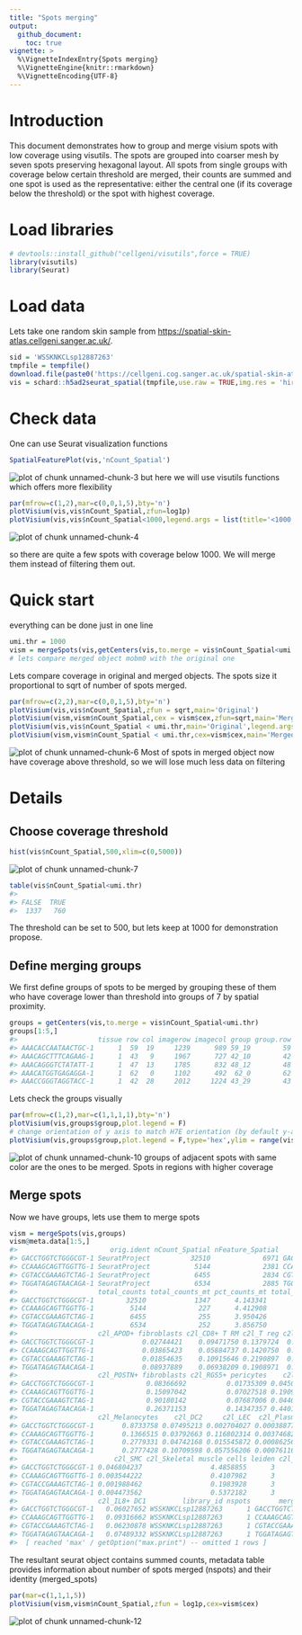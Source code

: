 ```yaml
---
title: "Spots merging"
output: 
  github_document:
    toc: true
vignette: >
  %\VignetteIndexEntry{Spots merging}
  %\VignetteEngine{knitr::rmarkdown}
  %\VignetteEncoding{UTF-8}
---
```




# Introduction
This document demonstrates how to group and merge visium spots with low coverage using visutils.
The spots are grouped into coarser mesh by seven spots preserving hexagonal layout. All spots from single groups with coverage below certain threshold are merged, their counts are summed and one spot is used as the representative: either the central one (if its coverage below the threshold) or the spot with highest coverage.


# Load libraries

```r
# devtools::install_github("cellgeni/visutils",force = TRUE)
library(visutils)
library(Seurat)
```

# Load data
Lets take one random skin sample from <https://spatial-skin-atlas.cellgeni.sanger.ac.uk/>.

```r
sid = 'WSSKNKCLsp12887263'
tmpfile = tempfile()
download.file(paste0('https://cellgeni.cog.sanger.ac.uk/spatial-skin-atlas/download/',sid,'.h5ad'),tmpfile,quiet = TRUE)
vis = schard::h5ad2seurat_spatial(tmpfile,use.raw = TRUE,img.res = 'hires')
```

# Check data
One can use Seurat visualization functions

```r
SpatialFeaturePlot(vis,'nCount_Spatial')
```

![plot of chunk unnamed-chunk-3](SpotsMerge_files/unnamed-chunk-3-1.png)
but here we will use visutils functions which offers more flexibility


```r
par(mfrow=c(1,2),mar=c(0,0,1,5),bty='n')
plotVisium(vis,vis$nCount_Spatial,zfun=log1p)
plotVisium(vis,vis$nCount_Spatial<1000,legend.args = list(title='<1000 UMI'))
```

![plot of chunk unnamed-chunk-4](SpotsMerge_files/unnamed-chunk-4-1.png)

so there are quite a few spots with coverage below 1000. We will merge them instead of filtering them out.

# Quick start
everything can be done just in one line

```r
umi.thr = 1000
vism = mergeSpots(vis,getCenters(vis,to.merge = vis$nCount_Spatial<umi.thr))
# lets compare merged object mobm0 with the original one
```

Lets compare coverage in original and merged objects. The spots size it proportional to sqrt of number of spots merged.

```r
par(mfrow=c(2,2),mar=c(0,0,1,5),bty='n')
plotVisium(vis,vis$nCount_Spatial,zfun = sqrt,main='Original')
plotVisium(vism,vism$nCount_Spatial,cex = vism$cex,zfun=sqrt,main='Merged') 
plotVisium(vis,vis$nCount_Spatial < umi.thr,main='Original',legend.args = list(title='<1000 UMI'))
plotVisium(vism,vism$nCount_Spatial < umi.thr,cex=vism$cex,main='Merged',legend.args = list(title='<1000 UMI')) 
```

![plot of chunk unnamed-chunk-6](SpotsMerge_files/unnamed-chunk-6-1.png)
Most of spots in merged object now have coverage above threshold, so we will lose much less data on filtering

# Details
## Choose coverage threshold

```r
hist(vis$nCount_Spatial,500,xlim=c(0,5000))
```

![plot of chunk unnamed-chunk-7](SpotsMerge_files/unnamed-chunk-7-1.png)

```r
table(vis$nCount_Spatial<umi.thr)
#> 
#> FALSE  TRUE 
#>  1337   760
```
The threshold can be set to 500, but lets keep at 1000 for demonstration propose.

## Define merging groups
We first define groups of spots to be merged by grouping these of them who have coverage lower than threshold into groups of 7 by spatial proximity.

```r
groups = getCenters(vis,to.merge = vis$nCount_Spatial<umi.thr)
groups[1:5,]
#>                    tissue row col imagerow imagecol group group.row group.col
#> AAACACCAATAACTGC-1      1  59  19     1239      989 59_19        59        19
#> AAACAGCTTTCAGAAG-1      1  43   9     1967      727 42_10        42        10
#> AAACAGGGTCTATATT-1      1  47  13     1785      832 48_12        48        12
#> AAACATGGTGAGAGGA-1      1  62   0     1102      492  62_0        62         0
#> AAACCGGGTAGGTACC-1      1  42  28     2012     1224 43_29        43        29
```

Lets check the groups visually

```r
par(mfrow=c(1,2),mar=c(1,1,1,1),bty='n')
plotVisium(vis,groups$group,plot.legend = F)
# change orientation of y axis to match H7E orientation (by default y-axis is reversed)
plotVisium(vis,groups$group,plot.legend = F,type='hex',ylim = range(vis@images$WSSKNKCLsp12887263@coordinates$row))
```

![plot of chunk unnamed-chunk-10](SpotsMerge_files/unnamed-chunk-10-1.png)
groups of adjacent spots with same color are the ones to be merged. Spots in regions with higher coverage 

## Merge spots
Now we have groups, lets use them to merge spots

```r
vism = mergeSpots(vis,groups)
vism@meta.data[1:5,]
#>                       orig.ident nCount_Spatial nFeature_Spatial            barcode in_tissue array_row array_col n_genes_by_counts
#> GACCTGGTCTGGGCGT-1 SeuratProject          32510             6971 GACCTGGTCTGGGCGT-1         1        10         0              6971
#> CCAAAGCAGTTGGTTG-1 SeuratProject           5144             2381 CCAAAGCAGTTGGTTG-1         1        10        10              2381
#> CGTACCGAAAGTCTAG-1 SeuratProject           6455             2834 CGTACCGAAAGTCTAG-1         1        10        12              2834
#> TGGATAGAGTAACAGA-1 SeuratProject           6534             2885 TGGATAGAGTAACAGA-1         1        10        14              2885
#>                    total_counts total_counts_mt pct_counts_mt total_counts_rb pct_counts_rb          barcode.1     c2l_Th     c2l_NK
#> GACCTGGTCTGGGCGT-1        32510            1347      4.143341            5681      17.47462 GACCTGGTCTGGGCGT-1 0.09709959 0.06333847
#> CCAAAGCAGTTGGTTG-1         5144             227      4.412908             823      15.99922 CCAAAGCAGTTGGTTG-1 0.02819351 0.12340139
#> CGTACCGAAAGTCTAG-1         6455             255      3.950426            1093      16.93261 CGTACCGAAAGTCTAG-1 0.03691382 0.15954026
#> TGGATAGAGTAACAGA-1         6534             252      3.856750            1097      16.78910 TGGATAGAGTAACAGA-1 0.01700469 0.15689340
#>                    c2l_APOD+ fibroblasts c2l_CD8+ T RM c2l_T reg c2l_Macro1_2    c2l_DC1 c2l_SFRP2+ fibroblasts c2l_TAGLN+ pericytes
#> GACCTGGTCTGGGCGT-1            0.02744421    0.09471750 0.1379724  0.007156359 0.16742659              0.9079282           0.01782978
#> CCAAAGCAGTTGGTTG-1            0.03865423    0.05884737 0.1420750  0.088371895 0.10303004              2.4569583           0.04073392
#> CGTACCGAAAGTCTAG-1            0.01854635    0.10915646 0.2190897  0.096210102 0.01634783              1.4929467           0.01015466
#> TGGATAGAGTAACAGA-1            0.08937889    0.06938209 0.1908971  0.133929323 0.04581218              1.2835222           0.04463618
#>                    c2l_POSTN+ fibroblasts c2l_RGS5+ pericytes    c2l_VEC    c2l_Tc c2l_ILC_NK     c2l_BC c2l_Monocytes  c2l_MastC
#> GACCTGGTCTGGGCGT-1             0.08366692          0.01735309 0.04500113 0.6560913 0.02607997 0.06697251   0.118522971 0.02552956
#> CCAAAGCAGTTGGTTG-1             0.15097042          0.07027518 0.19094650 0.1053635 0.02593999 0.24641302   0.013501134 0.16374208
#> CGTACCGAAAGTCTAG-1             0.90180142          0.07687006 0.04404044 0.1275342 0.03456035 0.27354640   0.006294652 0.28011379
#> TGGATAGAGTAACAGA-1             0.26371153          0.14347357 0.44016573 0.1694106 0.01951851 0.30195144   0.006003635 0.09620604
#>                    c2l_Melanocytes    c2l_DC2     c2l_LEC  c2l_PlasmaC c2l_PTGDS+ fibroblasts  c2l_MigDC c2l_Neuronal_SchwannC
#> GACCTGGTCTGGGCGT-1       0.8733758 0.07495213 0.002704027 0.0003887776             0.13166811 0.33293675            0.03202289
#> CCAAAGCAGTTGGTTG-1       0.1366515 0.03792663 0.116802314 0.0037468233             0.18061862 0.01437001            0.03153874
#> CGTACCGAAAGTCTAG-1       0.2779331 0.04742168 0.015545872 0.0008625661             0.07288710 0.03406875            0.02435081
#> TGGATAGAGTAACAGA-1       0.2777428 0.10709598 0.057556206 0.0007611657             0.03464078 0.18342535            0.04847370
#>                        c2l_SMC c2l_Skeletal muscle cells leiden c2l_Suprabasal keratinocytes c2l_Basal keratinocytes c2l_Chondrocytes
#> GACCTGGTCTGGGCGT-1 0.046804237                 4.4858855      3                    30.682146               5.7642651      0.083352360
#> CCAAAGCAGTTGGTTG-1 0.003544222                 0.4107982      3                     5.199662               0.4594907      0.021503296
#> CGTACCGAAAGTCTAG-1 0.001988462                 0.1983928      3                     5.404539               0.5138135      0.008831069
#> TGGATAGAGTAACAGA-1 0.004473562                 0.5372182      3                     6.869743               1.0410424      0.007542777
#>                    c2l_IL8+ DC1         library_id nspots       merged_spots cex
#> GACCTGGTCTGGGCGT-1   0.06027652 WSSKNKCLsp12887263      1 GACCTGGTCTGGGCGT-1 0.9
#> CCAAAGCAGTTGGTTG-1   0.09316662 WSSKNKCLsp12887263      1 CCAAAGCAGTTGGTTG-1 0.9
#> CGTACCGAAAGTCTAG-1   0.06230878 WSSKNKCLsp12887263      1 CGTACCGAAAGTCTAG-1 0.9
#> TGGATAGAGTAACAGA-1   0.07489332 WSSKNKCLsp12887263      1 TGGATAGAGTAACAGA-1 0.9
#>  [ reached 'max' / getOption("max.print") -- omitted 1 rows ]
```

The resultant seurat object contains summed counts, metadata table provides information about number of spots merged (nspots) and their identity (merged_spots)


```r
par(mar=c(1,1,1,5))
plotVisium(vism,vism$nCount_Spatial,zfun = log1p,cex=vism$cex)
```

![plot of chunk unnamed-chunk-12](SpotsMerge_files/unnamed-chunk-12-1.png)
